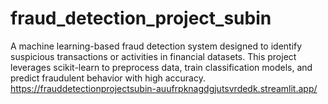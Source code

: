 # fraud_detection_project_subin
A machine learning-based fraud detection system designed to identify suspicious transactions or activities in financial datasets. This project leverages scikit-learn to preprocess data, train classification models, and predict fraudulent behavior with high accuracy.
https://frauddetectionprojectsubin-auufrpknagdgjutsvrdedk.streamlit.app/
